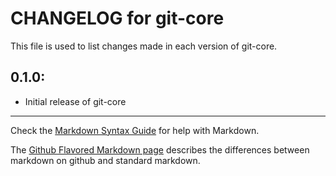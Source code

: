 # CHANGELOG for git-core

This file is used to list changes made in each version of git-core.

## 0.1.0:

* Initial release of git-core

- - - 
Check the [Markdown Syntax Guide](http://daringfireball.net/projects/markdown/syntax) for help with Markdown.

The [Github Flavored Markdown page](http://github.github.com/github-flavored-markdown/) describes the differences between markdown on github and standard markdown.
